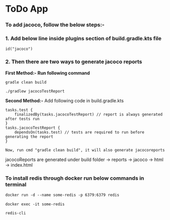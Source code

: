 # ToDo App
### To add jacoco, follow the below steps:-
### 1. Add below line inside plugins section of build.gradle.kts file
```
id("jacoco") 
```
### 2. Then there are two ways to generate jacoco reports 
**First Method:- Run following command**
```
gradle clean build

./gradlew jacocoTestReport
```


**Second Method:-**
Add following code in build.gradle.kts

```
tasks.test {
    finalizedBy(tasks.jacocoTestReport) // report is always generated after tests run
}
tasks.jacocoTestReport {
    dependsOn(tasks.test) // tests are required to run before generating the report
}
```
`Now, run cmd "gradle clean build", it will also generate jacocoreports
`



jacocoReports are generated under build folder -> reports -> jacoco -> html -> index.html

### To install redis through docker run below commands in terminal
```dockerfile
docker run -d --name some-redis -p 6379:6379 redis
```
```
docker exec -it some-redis
```
```
redis-cli
```
